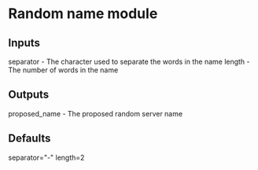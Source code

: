 # Random name module

## Inputs

separator - The character used to separate the words in the name
length - The number of words in the name

## Outputs

proposed_name - The proposed random server name

## Defaults

separator="-"
length=2
